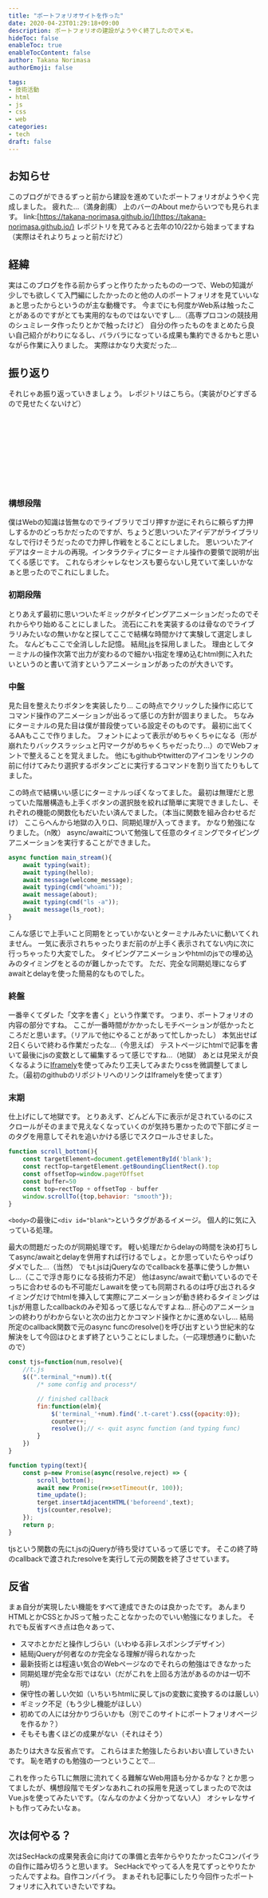 ```yaml
---
title: "ポートフォリオサイトを作った"
date: 2020-04-23T01:29:18+09:00
description: ポートフォリオの建設がようやく終了したのでメモ。
hideToc: false
enableToc: true
enableTocContent: false
author: Takana Norimasa
authorEmoji: false

tags:
- 技術活動
- html
- js
- css
- web
categories:
- tech
draft: false
---
```


## お知らせ
このブログができるずっと前から建設を進めていたポートフォリオがようやく完成しました。
疲れた...（満身創痍）
上のバーのAbout meからいつでも見られます。
link:[https://takana-norimasa.github.io/](https://takana-norimasa.github.io/)
レポジトリを見てみると去年の10/22から始まってますね（実際はそれよりちょっと前だけど）

## 経緯
実はこのブログを作る前からずっと作りたかったものの一つで、Webの知識が少しでも欲しくて入門編にしたかったのと他の人のポートフォリオを見ていいなぁと思ったからというのが主な動機です。
今までにも何度かWeb系は触ったことがあるのですがとても実用的なものではないですし...（高専プロコンの競技用のシュミレータ作ったりとかで触ったけど）
自分の作ったものをまとめたら良い自己紹介がわりになるし、バラバラになっている成果も集約できるかもと思いながら作業に入りました。
実際はかなり大変だった...

## 振り返り
それじゃあ振り返っていきましょう。
レポジトリはこちら。（実装がひどすぎるので見せたくないけど）
<div class="iframely-embed"><div class="iframely-responsive" style="height: 140px; padding-bottom: 0;"><a href="https://github.com/Alignof/Alignof.github.io" data-iframely-url="//cdn.iframe.ly/api/iframe?url=https%3A%2F%2Fgithub.com%2FAlignof%2FAlignof.github.io&amp;key=dd60c159c87f40f1ecca839b51b281e8"></a></div></div><script async src="//cdn.iframe.ly/embed.js" charset="utf-8"></script>

### 構想段階
僕はWebの知識は皆無なのでライブラリでゴリ押すか逆にそれらに頼らず力押しするかのどっちかだったのですが、ちょうど思いついたアイデアがライブラリなしで行けそうだったので力押し作戦をとることにしました。
思いついたアイデアはターミナルの再現。インタラクティブにターミナル操作の要領で説明が出てくる感じです。
これならオシャレなセンスも要らないし見ていて楽しいかなぁと思ったのでこれにしました。

### 初期段階
とりあえず最初に思いついたギミックがタイピングアニメーションだったのでそれからやり始めることにしました。
流石にこれを実装するのは骨なのでライブラリみたいなの無いかなと探してここで結構な時間かけて実験して選定しました。
なんどもここで全消しした記憶。
結局[t.js](https://github.com/mntn-dev/t.js?files=1)を採用しました。
理由としてターミナルの操作次第で出力が変わるので細かい指定を埋め込むhtml側に入れたいというのと書いて消すというアニメーションがあったのが大きいです。

### 中盤
見た目を整えたりボタンを実装したり...
この時点でクリックした操作に応じてコマンド操作のアニメーションが出るって感じの方針が固まりました。
ちなみにターミナルの見た目は僕が普段使っている設定そのものです。
最初に出てくるAAもここで作りました。
フォントによって表示がめちゃくちゃになる（形が崩れたりバックスラッシュと円マークがめちゃくちゃだったり...）のでWebフォントで整えることを覚えました。
他にもgithubやtwitterのアイコンをリンクの前に付けてみたり選択するボタンごとに実行するコマンドを割り当てたりもしてました。

この時点で結構いい感じにターミナルっぽくなってました。
最初は無理だと思っていた階層構造も上手くボタンの選択肢を絞れば簡単に実現できましたし、それぞれの機能の関数化もだいたい済んでました。（本当に関数を組み合わせるだけ）
ここらへんから地獄の入り口、同期処理が入ってきます。
かなり勉強になりました。（n敗）
async/awaitについて勉強して任意のタイミングでタイピングアニメーションを実行することができました。
```js
async function main_stream(){
	await typing(wait);
	await typing(hello);
	await message(welcome_message);
	await typing(cmd("whoami"));
	await message(about);
	await typing(cmd("ls -a"));
	await message(ls_root);
}
```
こんな感じで上手いこと同期をとっていかないとターミナルみたいに動いてくれません。
一気に表示されちゃったりまだ前のが上手く表示されてない内に次に行っちゃったり大変でした。
タイピングアニメーションやhtmlのjsでの埋め込みのタイミングをとるのが難しかったです。
ただ、完全な同期処理にならずawaitとdelayを使った簡易的なものでした。

### 終盤
一番辛くてダレた「文字を書く」という作業です。
つまり、ポートフォリオの内容の部分ですね。
ここが一番時間がかかったしモチベーションが低かったところだと思います。（リアルで他にやることがあって忙しかったし）
本気出せば2日くらいで終わる作業だったな...（今思えば）
テストページにhtmlで記事を書いて最後にjsの変数として編集するって感じですね...（地獄）
あとは見栄えが良くなるように[Iframely](https://iframely.com/)を使ってみたり工夫してみまたりcssを微調整してました。（最初のgithubのリポジトリへのリンクはIframelyを使ってます）

### 末期
仕上げにして地獄です。
とりあえず、どんどん下に表示が足されているのにスクロールがそのままで見えなくなっていくのが気持ち悪かったので下部にダミーのタグを用意してそれを追いかける感じでスクロールさせました。
```js
function scroll_bottom(){
	const targetElement=document.getElementById('blank');
	const rectTop=targetElement.getBoundingClientRect().top
	const offsetTop=window.pageYOffset
	const buffer=50
	const top=rectTop + offsetTop - buffer
	window.scrollTo({top,behavior: "smooth"});
}
```
```<body>```の最後に```<div id="blank">```というタグがあるイメージ。
個人的に気に入っている処理。

最大の問題だったのが同期処理です。
軽い処理だからdelayの時間を決め打ちしてasync/awaitとdelayを併用すれば行けるでしょ。とか思っていたらやっぱりダメでした...（当然）
でもt.jsはjQueryなのでcallbackを基準に使うしか無いし...（ここで浮き彫りになる技術力不足）
他はasync/awaitで動いているのでそっちに合わせるのも不可能だしawaitを使っても同期されるのは呼び出されるタイミングだけでhtmlを挿入して実際にアニメーションが動き終わるタイミングはt.jsが用意したcallbackのみぞ知るって感じなんですよね...
肝心のアニメーションの終わりがわからないと次の出力とかコマンド操作とかに進めないし...
結局所定のcallback関数で元のasync funcのresolve()を呼び出すという世紀末的な解決をして今回はひとまず終了ということにしました。（一応理想通りに動いたので）

```js
const tjs=function(num,resolve){
	//t.js
	$((".terminal_"+num)).t({
		/* some config and process*/

		// finished callback
		fin:function(elm){
			$('terminal_'+num).find('.t-caret').css({opacity:0});
			counter++;
			resolve();// <- quit async function (and typing func)
		}       
	})
}

function typing(text){
	const p=new Promise(async(resolve,reject) => {
		scroll_bottom();
		await new Promise(r=>setTimeout(r, 100));
		time_update();
		terget.insertAdjacentHTML('beforeend',text);
		tjs(counter,resolve);
	});
	return p;
}
```
tjsという関数の先にt.jsのjQueryが待ち受けているって感じです。
そこの終了時のcallbackで渡されたresolveを実行して元の関数を終了させています。

## 反省
まぁ自分が実現したい機能をすべて達成できたのは良かったです。
あんまりHTMLとかCSSとかJSって触ったことなかったのでいい勉強になりました。
それでも反省すべき点は色々あって、

- スマホとかだと操作しづらい（いわゆる非レスポンシブデザイン）
- 結局jQueryが何者なのか完全なる理解が得られなかった
- 最新技術とは程遠い気合のWebページなのでそれらの勉強はできなかった
- 同期処理が完全な形ではない（だがこれを上回る方法があるのかは一切不明）
- 保守性の著しい欠如（いちいちhtmlに戻してjsの変数に変換するのは厳しい）
- ギミック不足（もう少し機能がほしい）
- 初めての人には分かりづらいかも（別でこのサイトにポートフォリオページを作るか？）
- そもそも書くほどの成果がない（それはそう）

あたりは大きな反省点です。
これらはまた勉強したらおいおい直していきたいです。
恥を晒すのも勉強の一つということで...

これを作ったらTLに無限に流れてくる難解なWeb用語も分かるかな？とか思ってましたが、構想段階でモダンなあれこれの採用を見送ってしまったので次はVue.jsを使ってみたいです。（なんなのかよく分かってない人）
オシャレなサイトも作ってみたいなぁ。

## 次は何やる？
次はSecHackの成果発表会に向けての準備と去年からやりたかったCコンパイラの自作に踏み切ろうと思います。
SecHackでやってる人を見てずっとやりたかったんですよね。自作コンパイラ。
まぁそれも記事にしたり今回作ったポートフォリオに入れていきたいですね。

